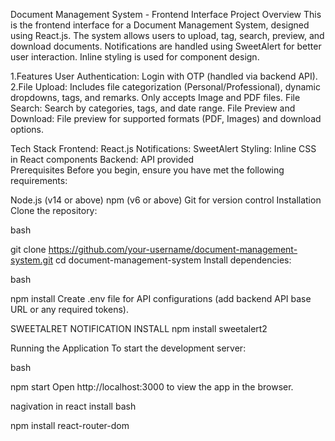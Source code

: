 Document Management System - Frontend Interface
Project Overview
This is the frontend interface for a Document Management System, designed using React.js. The system allows users to upload, tag, search, preview, and download documents. Notifications are handled using SweetAlert for better user interaction. Inline styling is used for component design.

1.Features
User Authentication: Login with OTP (handled via backend API).
2.File Upload:
Includes file categorization (Personal/Professional), dynamic dropdowns, tags, and remarks.
Only accepts Image and PDF files.
File Search:
Search by categories, tags, and date range.
File Preview and Download:
File preview for supported formats (PDF, Images) and download options.


Tech Stack
Frontend: React.js
Notifications: SweetAlert
Styling: Inline CSS in React components
Backend: API provided  
Prerequisites
Before you begin, ensure you have met the following requirements:

Node.js (v14 or above)
npm (v6 or above)
Git for version control
Installation
Clone the repository:

bash
 
git clone https://github.com/your-username/document-management-system.git
cd document-management-system
Install dependencies:

bash
 
npm install
Create .env file for API configurations (add backend API base URL or any required tokens).

SWEETALRET NOTIFICATION INSTALL
npm install sweetalert2


Running the Application
To start the development server:

bash
 
npm start
Open http://localhost:3000 to view the app in the browser.

nagivation in react install
bash

npm install react-router-dom
